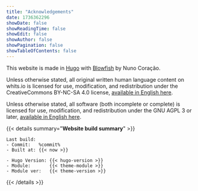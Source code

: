 ```yaml
---
title: "Acknowledgements"
date: 1736362296
showDate: false
showReadingTime: false
showEdit: false
showAuthor: false
showPagination: false
showTableOfContents: false
---
```


This website is made in [Hugo](https://gohugo.io/) with [Blowfish](https://blowfish.page/) by Nuno Coração.

Unless otherwise stated, all original written human language content on whits.io is licensed for use, modification, and redistribution under the CreativeCommons BY-NC-SA 4.0 license, [available in English here](https://creativecommons.org/licenses/by-nc-sa/4.0/).

Unless otherwise stated, all software (both incomplete or complete) is licensed for use, modification, and redistribution under the GNU AGPL 3 or later, [available in English here](https://www.gnu.org/licenses/agpl-3.0.en.html#license-text).

{{< details summary="**Website build summary**" >}}
```
Last build:
- Commit:   %commit%
- Built at: {{< now >}}

- Hugo Version: {{< hugo-version >}}
- Module:       {{< theme-module >}}
- Module ver:   {{< theme-version >}}
```
{{< /details >}}
